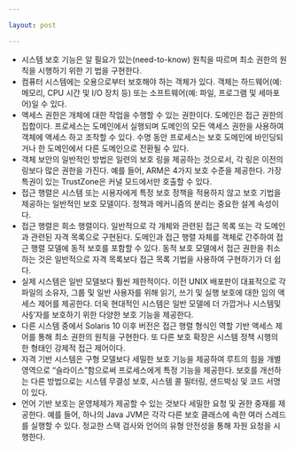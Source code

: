 ```yaml
---

layout: post

---
```


- 시스템 보호 기능은 알 필요가 있는(need-to-know) 원칙을 따르며 최소 권한의 원칙을 시행하기 위한 기 법을 구현한다.
- 컴퓨터 시스템에는 오용으로부터 보호해야 하는 객체가 있다. 객체는 하드웨어(예:메모리, CPU 시간 및 I/O 장치 등) 또는 소프트웨어(예: 파일, 프로그램 및 세마포어)일 수 있다.
- 액세스 권한은 개체에 대한 작업을 수행할 수 있는 권한이다. 도메인은 접근 권한의 집합이다. 프로세스는 도메인에서 실행되며 도메인의 모든 액세스 권한을 사용하여 객체에 액세스 하고 조작할 수 있다. 수명 동안 프로세스는 보호 도메인에 바인딩되거나 한 도메인에서 다른 도메인으로 전환될 수 있다.
- 객체 보안의 일반적인 방법은 일련의 보호 링을 제공하는 것으로서, 각 링은 이전의 링보다 많은 권한을 가진다. 예를 들어, ARM은 4가지 보호 수준을 제공한다. 가장 특권이 있는 TrustZone은 커널 모드에서만 호출할 수 있다.
- 접근 행렬은 시스템 또는 시용자에게 특정 보호 정책을 적용하지 않고 보호 기법을 제공하는 일반적인 보호 모델이다. 정책과 메커니즘의 분리는 중요한 설계 속성이다.
- 접근 행렬은 희소 행렬이다. 일반적으로 각 개체와 관련된 접근 목록 또는 각 도메인과 관련된 자격 목록으로 구현된다. 도메인과 접근 행렬 자체를 객체로 간주하여 접근 행렬 모델에 동적 보호를 포함할 수 있다. 동적 보호 모델에서 접근 권한을 취소하는 것은 일반적으로 자격 목록보다 접근 목록 기법을 사용하여 구현하기가 더 쉽다.
- 실제 시스템은 일반 모델보다 훨씬 제한적이다. 이전 UNIX 배포판이 대표적으로 각 파일의 소유자, 그룹 및 일반 사용자를 위해 읽기, 쓰기 및 실행 보호에 대한 임의 액세스 제어를 제공한다. 더욱 현대적인 시스템은 일반 모델에 더 가깝거나 시스템및 사§'자를 보호하기 위한 다양한 보호 기능을 제공한다.
- 다른 시스템 중에서 Solaris 10 이후 버전은 접근 행렬 형식인 역할 기반 액세스 제어를 통해 최소 권한의 원칙을 구현한다. 또 다른 보호 확장은 시스템 정책 시행의 한 형태인 강제적 접근 제어이다.
- 자격 기반 시스템은 구형 모델보다 세밀한 보호 기능을 제공하여 루트의 힘을 개별영역으로 “슬라이스”함으로써 프로세스에게 특정 기능을 제공한다. 보호를 개선하는 다른 방법으로는 시스템 무결성 보호, 시스템 콜 필터링, 샌드박싱 및 코드 서명이 있다.
- 언어 기반 보호는 운영체제가 제공할 수 있는 것보다 세밀한 요청 및 권한 중재를 제공한다. 예를 들어, 하나의 Java JVM은 각각 다른 보호 클래스에 속한 여러 스레드를 실행할 수 있다. 정교한 스택 검사와 언어의 유형 안전성을 통해 자원 요청을 시행한다.